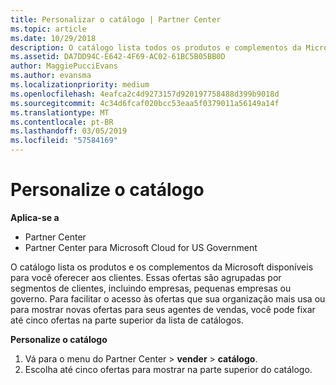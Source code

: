 ```yaml
---
title: Personalizar o catálogo | Partner Center
ms.topic: article
ms.date: 10/29/2018
description: O catálogo lista todos os produtos e complementos da Microsoft disponíveis para os parceiros vender.
ms.assetid: DA7DD94C-E642-4F69-AC02-61BC5B05BB0D
author: MaggiePucciEvans
ms.author: evansma
ms.localizationpriority: medium
ms.openlocfilehash: 4eafca2c4d9273157d920197758488d399b9018d
ms.sourcegitcommit: 4c34d6fcaf020bcc53eaa5f0379011a56149a14f
ms.translationtype: MT
ms.contentlocale: pt-BR
ms.lasthandoff: 03/05/2019
ms.locfileid: "57584169"
---
```

# <a name="customize-the-catalog"></a>Personalize o catálogo

**Aplica-se a**

-  Partner Center
-  Partner Center para Microsoft Cloud for US Government


O catálogo lista os produtos e os complementos da Microsoft disponíveis para você oferecer aos clientes. Essas ofertas são agrupadas por segmentos de clientes, incluindo empresas, pequenas empresas ou governo. Para facilitar o acesso às ofertas que sua organização mais usa ou para mostrar novas ofertas para seus agentes de vendas, você pode fixar até cinco ofertas na parte superior da lista de catálogos.

**Personalize o catálogo**

1.  Vá para o menu do Partner Center &gt; **vender** &gt; **catálogo**.
2.  Escolha até cinco ofertas para mostrar na parte superior do catálogo.

 

 



